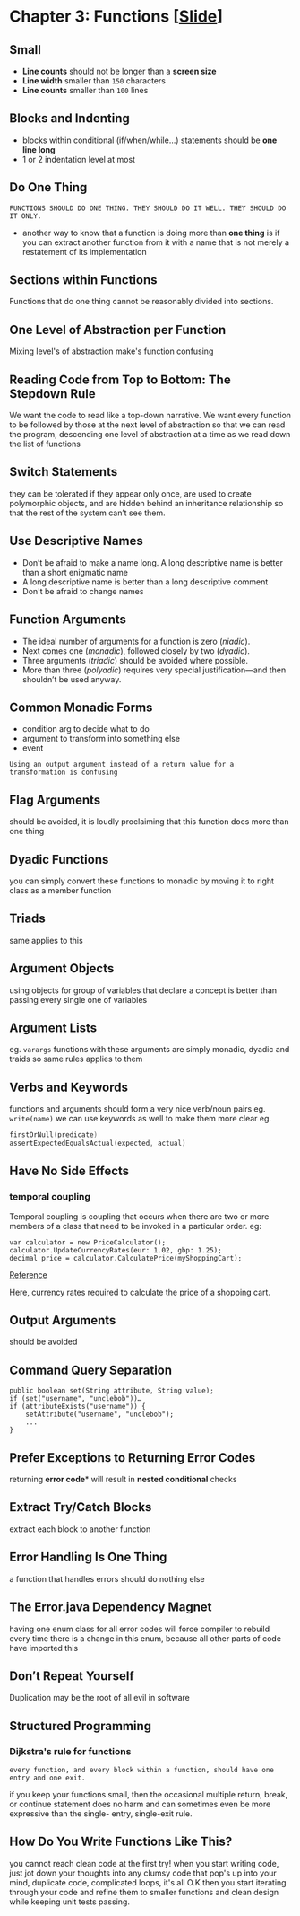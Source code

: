 # Chapter 3: Functions [[Slide](../slides/03_Chapter_3_Functions.pptx)]

## Small
- **Line counts** should not be longer than a **screen size**
- **Line width** smaller than `150` characters
- **Line counts** smaller than `100` lines

## Blocks and Indenting
- blocks within conditional (if/when/while...) statements should be **one line long**
- 1 or 2 indentation level at most

## Do One Thing
`FUNCTIONS SHOULD DO ONE THING. THEY SHOULD DO IT WELL.
THEY SHOULD DO IT ONLY.`
- another way to know that a function is doing more than **one thing** is if you can 
  extract another function from it with a name that is not merely a restatement of its implementation

## Sections within Functions
Functions that do one thing cannot be reasonably divided into sections.

## One Level of Abstraction per Function
Mixing level's of abstraction make's function confusing

## Reading Code from Top to Bottom: The Stepdown Rule
We want the code to read like a top-down narrative.
We want every function to be followed by those at the next level of abstraction so that we can read the program, descending one level of abstraction at a time as we read down the list of functions

## Switch Statements
they can be tolerated if they appear only once, are used to create polymorphic objects, and are hidden behind an inheritance relationship so that the rest of the system can’t see them.

## Use Descriptive Names
- Don’t be afraid to make a name long. A long descriptive name is better than a short
	enigmatic name
- A long descriptive name is better than a long descriptive comment
- Don't be afraid to change names

## Function Arguments
- The ideal number of arguments for a function is zero (*niadic*). 
- Next comes one (*monadic*), followed closely by two (*dyadic*). 
- Three arguments (*triadic*) should be avoided where possible. 
- More than three (*polyadic*) requires very special justification—and then shouldn’t be used anyway.

## Common Monadic Forms
- condition arg to decide what to do
- argument to transform into something else
- event

`Using an output argument instead of a return value for a transformation is confusing`

## Flag Arguments
should be avoided, it is loudly proclaiming that this function does more than one thing

## Dyadic Functions
you can simply convert these functions to monadic by moving it to right class as a member function

## Triads
same applies to this

## Argument Objects
using objects for group of variables that declare a concept is better than passing every single one of variables

## Argument Lists
eg. `varargs`
functions with these arguments are simply monadic, dyadic and traids
so same rules applies to them

## Verbs and Keywords
functions and arguments should form a very nice verb/noun pairs eg. `write(name)`
we can use keywords as well to make them more clear eg.
```kotlin
firstOrNull(predicate)
assertExpectedEqualsActual(expected, actual)
```

## Have No Side Effects
### temporal coupling
Temporal coupling is coupling that occurs when there are two or more members of a class that need to be invoked in a particular order. eg:
```
var calculator = new PriceCalculator();
calculator.UpdateCurrencyRates(eur: 1.02, gbp: 1.25);
decimal price = calculator.CalculatePrice(myShoppingCart);
```
[Reference](https://enterprisecraftsmanship.com/posts/temporal-coupling-and-immutability)

Here, currency rates required to calculate the price of a shopping cart.

## Output Arguments
should be avoided

## Command Query Separation
```
public boolean set(String attribute, String value);
if (set("username", "unclebob"))…
if (attributeExists("username")) {
    setAttribute("username", "unclebob");
    ...
}
```

## Prefer Exceptions to Returning Error Codes
returning **error code*** will result in **nested conditional** checks

## Extract Try/Catch Blocks
extract each block to another function

## Error Handling Is One Thing
a function that handles errors should do nothing else

## The Error.java Dependency Magnet
having one enum class for all error codes will force compiler to rebuild every time there is a change in this enum, because all other parts of code have imported this
## Don’t Repeat Yourself
Duplication may be the root of all evil in software

## Structured Programming
### Dijkstra's rule for functions
`every function, and every block within a function, should have one entry and one exit.`

if you keep your functions small, then the occasional multiple return, break, or
continue statement does no harm and can sometimes even be more expressive than the single-
entry, single-exit rule.

## How Do You Write Functions Like This?
you cannot reach clean code at the first try!
when you start writing code, just jot down your thoughts into any clumsy code that pop's up into your mind, duplicate code, complicated loops, it's all O.K
then you start iterating through your code and refine them to smaller functions and clean design
while keeping unit tests passing.
